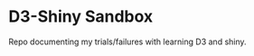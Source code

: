 D3-Shiny Sandbox
===================

Repo documenting my trials/failures with learning D3 and shiny.